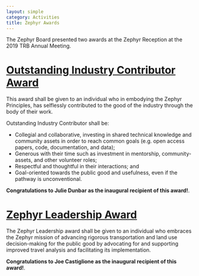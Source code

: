 ```yaml
---
layout: simple
category: Activities
title: Zephyr Awards
---
```


The Zephyr Board presented two awards at the Zephyr Reception at the 2019 TRB Annual Meeting. 

# [Outstanding Industry Contributor Award](/industry-contributor-award)
This award shall be given to an individual who in embodying the Zephyr Principles, has selflessly contributed to the good of the industry through the body of their work.

Outstanding Industry Contributor shall be:

 - Collegial and collaborative, investing in shared technical knowledge and community assets in order to reach common goals (e.g. open access papers, code, documentation, and data);  
 - Generous with their time such as investment in mentorship, community-assets, and other volunteer roles;  
 - Respectful and thoughtful in their interactions; and  
 - Goal-oriented towards the public good and usefulness, even if the pathway is unconventional.

**Congratulations to Julie Dunbar as the inaugural recipient of this award!**. 

# [Zephyr Leadership Award](/leadership-award)
The Zephyr Leadership award shall be given to an individual who embraces the Zephyr mission of advancing rigorous transportation and land use decision-making for the public good by advocating for and supporting improved travel analysis and facilitating its implementation.

**Congratulations to Joe Castiglione as the inaugural recipient of this award!**. 
